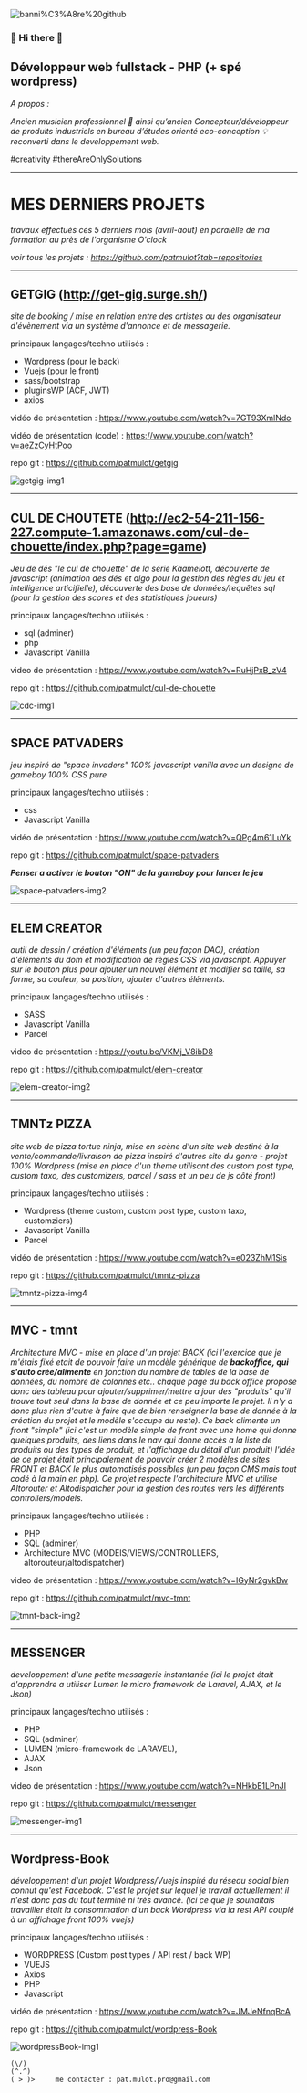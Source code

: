 
![banni%C3%A8re%20github](https://github.com/patmulot/patmulot/blob/main/img/bannière_github-2.jpg)
###  :metal: Hi there :metal:
## Développeur web fullstack - PHP (+ spé wordpress)
*A propos :*

*Ancien musicien professionnel :guitar: ainsi qu’ancien Concepteur/développeur de produits industriels en bureau d’études orienté eco-conception :bulb: reconverti dans le developpement web.*

#creativity #thereAreOnlySolutions 


---
# MES DERNIERS PROJETS 
*travaux effectués ces 5 derniers mois (avril-aout) en paralèlle de ma formation au près de l'organisme O'clock*

*voir tous les projets : https://github.com/patmulot?tab=repositories*

---
## GETGIG (http://get-gig.surge.sh/)
  
*site de booking / mise en relation entre des artistes ou des organisateur d'évènement via un système d'annonce et de messagerie.*

principaux langages/techno utilisés :
- Wordpress (pour le back)
- Vuejs (pour le front)
- sass/bootstrap
- pluginsWP (ACF, JWT)
- axios

vidéo de présentation : https://www.youtube.com/watch?v=7GT93XmlNdo

vidéo de présentation (code) : https://www.youtube.com/watch?v=aeZzCyHtPoo

repo git : https://github.com/patmulot/getgig

![getgig-img1](https://github.com/patmulot/getgig/blob/main/getgig-img1.JPG)


---
## CUL DE CHOUTETE (http://ec2-54-211-156-227.compute-1.amazonaws.com/cul-de-chouette/index.php?page=game)
  
*Jeu de dés "le cul de chouette" de la série Kaamelott, découverte de javascript (animation des dés et algo pour la gestion des règles du jeu et intelligence articifielle), découverte des base de données/requêtes sql (pour la gestion des scores et des statistiques joueurs)*

principaux langages/techno utilisés :
- sql (adminer)
- php
- Javascript Vanilla

video de présentation : https://www.youtube.com/watch?v=RuHjPxB_zV4

repo git : https://github.com/patmulot/cul-de-chouette

![cdc-img1](https://github.com/patmulot/cul-de-chouette/blob/master/cdc-img1.JPG)


---
## SPACE PATVADERS

*jeu inspiré de "space invaders" 100% javascript vanilla avec un designe de gameboy 100% CSS pure*

principaux langages/techno utilisés :
- css
- Javascript Vanilla

vidéo de présentation : https://www.youtube.com/watch?v=QPg4m61LuYk

repo git : https://github.com/patmulot/space-patvaders
  
***Penser a activer le bouton "ON" de la gameboy pour lancer le jeu***

![space-patvaders-img2](https://github.com/patmulot/space-patvaders/blob/main/space-patvaders-img2.JPG)


---
## ELEM CREATOR

*outil de dessin / création d'éléments (un peu façon DAO), création d'éléments du dom et modification de règles CSS via javascript. Appuyer sur le bouton plus pour ajouter un nouvel élément et modifier sa taille, sa forme, sa couleur, sa position, ajouter d'autres éléments.*

principaux langages/techno utilisés :
- SASS
- Javascript Vanilla
- Parcel

video de présentation : https://youtu.be/VKMj_V8ibD8

repo git : https://github.com/patmulot/elem-creator

![elem-creator-img2](https://github.com/patmulot/elem-creator/blob/main/elem-creator-img2.JPG)


---
## TMNTz PIZZA

*site web de pizza tortue ninja, mise en scène d'un site web destiné à la vente/commande/livraison de pizza inspiré d'autres site du genre - projet 100% Wordpress (mise en place d'un theme utilisant des custom post type, custom taxo, des customizers, parcel / sass et un peu de js côté front)*

principaux langages/techno utilisés :
- Wordpress (theme custom, custom post type, custom taxo, customziers)
- Javascript Vanilla
- Parcel

vidéo de présentation : https://www.youtube.com/watch?v=e023ZhM1Sis

repo git : https://github.com/patmulot/tmntz-pizza

![tmntz-pizza-img4](https://github.com/patmulot/tmntz-pizza/blob/main/tmntz-pizza-img4.JPG)


---
## MVC - tmnt

*Architecture MVC - mise en place d'un projet BACK (ici l'exercice que je m'étais fixé etait de pouvoir faire un modèle générique de ***backoffice, qui s'auto crée/alimente*** en fonction du nombre de tables de la base de données, du nombre de colonnes etc.. chaque page du back office propose donc des tableau pour ajouter/supprimer/mettre a jour des "produits" qu'il trouve tout seul dans la base de donnée et ce peu importe le projet. Il n'y a donc plus rien d'autre à faire que de bien renseigner la base de donnée à la création du projet et le modèle s'occupe du reste). Ce back alimente un front "simple" (ici c'est un modèle simple de front avec une home qui donne quelques produits, des liens dans le nav qui donne accès a la liste de produits ou des types de produit, et l'affichage du détail d'un produit) l'idée de ce projet était principalement de pouvoir créer 2 modèles de sites FRONT et BACK le plus automatisés possibles (un peu façon CMS mais tout codé à la main en php). Ce projet respecte l'architecture MVC et utilise Altorouter et Altodispatcher pour la gestion des routes vers les différents controllers/models.*

principaux langages/techno utilisés :
- PHP
- SQL (adminer)
- Architecture MVC (MODElS/VIEWS/CONTROLLERS, altorouteur/altodispatcher)

video de présentation : https://www.youtube.com/watch?v=IGyNr2gvkBw

repo git : https://github.com/patmulot/mvc-tmnt

![tmnt-back-img2](https://github.com/patmulot/mvc-tmnt/blob/main/tmnt-back-img2.JPG)


---
## MESSENGER

*developpement d'une petite messagerie instantanée (ici le projet était d'apprendre a utiliser Lumen le micro framework de Laravel, AJAX, et le Json)*

principaux langages/techno utilisés :
- PHP
- SQL (adminer)
- LUMEN (micro-framework de LARAVEL),
- AJAX
- Json

video de présentation : https://www.youtube.com/watch?v=NHkbE1LPnJI

repo git : https://github.com/patmulot/messenger

![messenger-img1](https://github.com/patmulot/messenger/blob/main/messenger-img1.JPG)


---
## Wordpress-Book

*développement d'un projet Wordpress/Vuejs inspiré du réseau social bien connut qu'est Facebook. C'est le projet sur lequel je travail actuellement il n'est donc pas du tout terminé ni très avancé. (ici ce que je souhaitais travailler était la consommation d'un back Wordpress via la rest API couplé à un affichage front 100% vuejs)*

principaux langages/techno utilisés :
- WORDPRESS (Custom post types / API rest / back WP)
- VUEJS
- Axios
- PHP
- Javascript

vidéo de présentation : https://www.youtube.com/watch?v=JMJeNfnqBcA

repo git : https://github.com/patmulot/wordpress-Book

![wordpressBook-img1](https://github.com/patmulot/wordpress-Book/blob/main/wordpressBook-img1.JPG)







    (\/)
    (^.^)      
    ( > )>     me contacter : pat.mulot.pro@gmail.com
